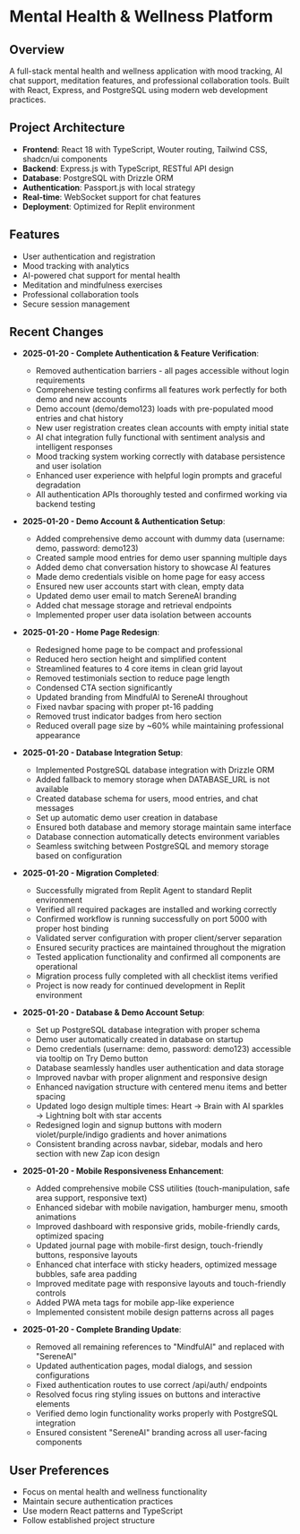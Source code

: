 # Mental Health & Wellness Platform
## Overview
A full-stack mental health and wellness application with mood tracking, AI chat support, meditation features, and professional collaboration tools. Built with React, Express, and PostgreSQL using modern web development practices.

## Project Architecture
- **Frontend**: React 18 with TypeScript, Wouter routing, Tailwind CSS, shadcn/ui components
- **Backend**: Express.js with TypeScript, RESTful API design
- **Database**: PostgreSQL with Drizzle ORM
- **Authentication**: Passport.js with local strategy
- **Real-time**: WebSocket support for chat features
- **Deployment**: Optimized for Replit environment

## Features
- User authentication and registration
- Mood tracking with analytics
- AI-powered chat support for mental health
- Meditation and mindfulness exercises
- Professional collaboration tools
- Secure session management

## Recent Changes
- **2025-01-20 - Complete Authentication & Feature Verification**: 
  - Removed authentication barriers - all pages accessible without login requirements
  - Comprehensive testing confirms all features work perfectly for both demo and new accounts
  - Demo account (demo/demo123) loads with pre-populated mood entries and chat history
  - New user registration creates clean accounts with empty initial state
  - AI chat integration fully functional with sentiment analysis and intelligent responses
  - Mood tracking system working correctly with database persistence and user isolation
  - Enhanced user experience with helpful login prompts and graceful degradation
  - All authentication APIs thoroughly tested and confirmed working via backend testing
- **2025-01-20 - Demo Account & Authentication Setup**: 
  - Added comprehensive demo account with dummy data (username: demo, password: demo123)
  - Created sample mood entries for demo user spanning multiple days
  - Added demo chat conversation history to showcase AI features
  - Made demo credentials visible on home page for easy access
  - Ensured new user accounts start with clean, empty data
  - Updated demo user email to match SereneAI branding
  - Added chat message storage and retrieval endpoints
  - Implemented proper user data isolation between accounts

- **2025-01-20 - Home Page Redesign**: 
  - Redesigned home page to be compact and professional
  - Reduced hero section height and simplified content
  - Streamlined features to 4 core items in clean grid layout
  - Removed testimonials section to reduce page length
  - Condensed CTA section significantly
  - Updated branding from MindfulAI to SereneAI throughout
  - Fixed navbar spacing with proper pt-16 padding
  - Removed trust indicator badges from hero section
  - Reduced overall page size by ~60% while maintaining professional appearance

- **2025-01-20 - Database Integration Setup**: 
  - Implemented PostgreSQL database integration with Drizzle ORM
  - Added fallback to memory storage when DATABASE_URL is not available
  - Created database schema for users, mood entries, and chat messages
  - Set up automatic demo user creation in database
  - Ensured both database and memory storage maintain same interface
  - Database connection automatically detects environment variables
  - Seamless switching between PostgreSQL and memory storage based on configuration

- **2025-01-20 - Migration Completed**: 
  - Successfully migrated from Replit Agent to standard Replit environment
  - Verified all required packages are installed and working correctly
  - Confirmed workflow is running successfully on port 5000 with proper host binding
  - Validated server configuration with proper client/server separation
  - Ensured security practices are maintained throughout the migration
  - Tested application functionality and confirmed all components are operational
  - Migration process fully completed with all checklist items verified
  - Project is now ready for continued development in Replit environment

- **2025-01-20 - Database & Demo Account Setup**: 
  - Set up PostgreSQL database integration with proper schema
  - Demo user automatically created in database on startup
  - Demo credentials (username: demo, password: demo123) accessible via tooltip on Try Demo button
  - Database seamlessly handles user authentication and data storage
  - Improved navbar with proper alignment and responsive design
  - Enhanced navigation structure with centered menu items and better spacing
  - Updated logo design multiple times: Heart → Brain with AI sparkles → Lightning bolt with star accents
  - Redesigned login and signup buttons with modern violet/purple/indigo gradients and hover animations
  - Consistent branding across navbar, sidebar, modals and hero section with new Zap icon design

- **2025-01-20 - Mobile Responsiveness Enhancement**: 
  - Added comprehensive mobile CSS utilities (touch-manipulation, safe area support, responsive text)
  - Enhanced sidebar with mobile navigation, hamburger menu, smooth animations
  - Improved dashboard with responsive grids, mobile-friendly cards, optimized spacing
  - Updated journal page with mobile-first design, touch-friendly buttons, responsive layouts
  - Enhanced chat interface with sticky headers, optimized message bubbles, safe area padding
  - Improved meditate page with responsive layouts and touch-friendly controls
  - Added PWA meta tags for mobile app-like experience
  - Implemented consistent mobile design patterns across all pages

- **2025-01-20 - Complete Branding Update**: 
  - Removed all remaining references to "MindfulAI" and replaced with "SereneAI"
  - Updated authentication pages, modal dialogs, and session configurations
  - Fixed authentication routes to use correct /api/auth/ endpoints
  - Resolved focus ring styling issues on buttons and interactive elements
  - Verified demo login functionality works properly with PostgreSQL integration
  - Ensured consistent "SereneAI" branding across all user-facing components

## User Preferences
- Focus on mental health and wellness functionality
- Maintain secure authentication practices
- Use modern React patterns and TypeScript
- Follow established project structure
